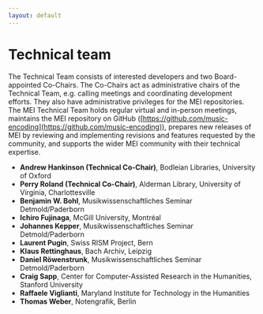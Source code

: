 ```yaml
---
layout: default
---
```

# Technical team

The Technical Team consists of interested developers and two Board-appointed Co-Chairs. The Co-Chairs act as administrative chairs of the Technical Team, e.g. calling meetings and coordinating development efforts. They also have administrative privileges for the MEI repositories. The MEI Technical Team holds regular virtual and in-person meetings, maintains the MEI repository on GitHub ([https://github.com/music-encoding](https://github.com/music-encoding)), prepares new releases of MEI by reviewing and implementing revisions and features requested by the community, and supports the wider MEI community with their technical expertise.

* **Andrew Hankinson (Technical Co-Chair)**, Bodleian Libraries, University of Oxford
* **Perry Roland (Technical Co-Chair)**, Alderman Library, University of Virginia, Charlottesville
* **Benjamin W. Bohl**, Musikwissenschaftliches Seminar Detmold/Paderborn
* **Ichiro Fujinaga**, McGill University, Montréal
* **Johannes Kepper**, Musikwissenschaftliches Seminar Detmold/Paderborn
* **Laurent Pugin**, Swiss RISM Project, Bern
* **Klaus Rettinghaus**, Bach Archiv, Leipzig
* **Daniel Röwenstrunk**, Musikwissenschaftliches Seminar Detmold/Paderborn
* **Craig Sapp**, Center for Computer-Assisted Research in the Humanities, Stanford University
* **Raffaele Viglianti**, Maryland Institute for Technology in the Humanities
* **Thomas Weber**, Notengrafik, Berlin